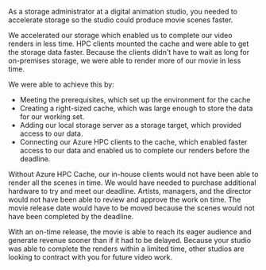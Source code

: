 As a storage administrator at a digital animation studio, you needed to accelerate storage so the studio could produce movie scenes faster.

We accelerated our storage which enabled us to complete our video renders in less time. HPC clients mounted the cache and were able to get the storage data faster. Because the clients didn't have to wait as long for on-premises storage, we were able to render more of our movie in less time.

We were able to achieve this by:

- Meeting the prerequisites, which set up the environment for the cache
- Creating a right-sized cache, which was large enough to store the data for our working set.
- Adding our local storage server as a storage target, which provided access to our data.
- Connecting our Azure HPC clients to the cache, which enabled faster access to our data and enabled us to complete our renders before the deadline.

Without Azure HPC Cache, our in-house clients would not have been able to render all the scenes in time. We would have needed to purchase additional hardware to try and meet our deadline. Artists, managers, and the director would not have been able to review and approve the work on time. The movie release date would have to be moved because the scenes would not have been completed by the deadline.

With an on-time release, the movie is able to reach its eager audience and generate revenue sooner than if it had to be delayed. Because your studio was able to complete the renders within a limited time, other studios are looking to contract with you for future video work.
